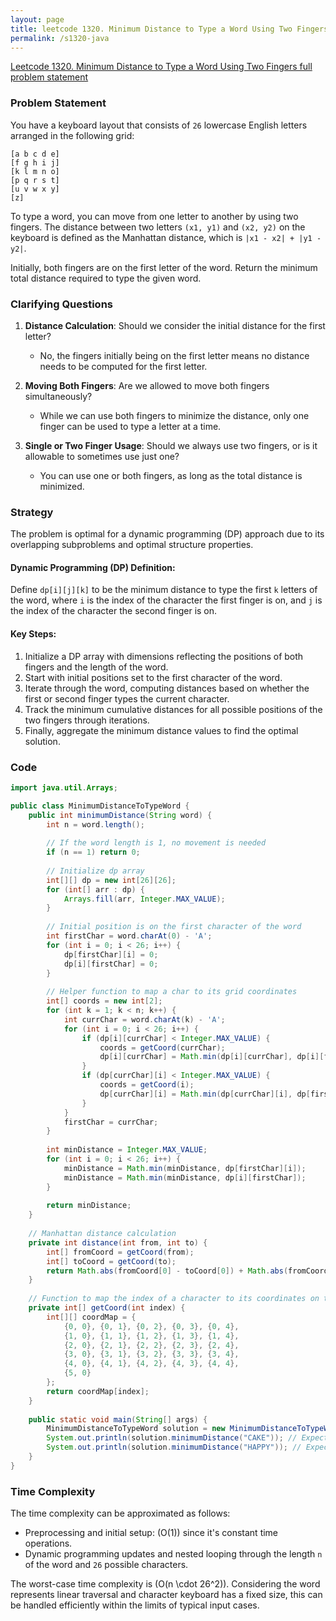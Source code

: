 ```yaml
---
layout: page
title: leetcode 1320. Minimum Distance to Type a Word Using Two Fingers
permalink: /s1320-java
---
```

[Leetcode 1320. Minimum Distance to Type a Word Using Two Fingers full problem statement](https://algoadvance.github.io/algoadvance/l1320)
### Problem Statement

You have a keyboard layout that consists of `26` lowercase English letters arranged in the following grid:

```
[a b c d e]
[f g h i j]
[k l m n o]
[p q r s t]
[u v w x y]
[z]
```

To type a word, you can move from one letter to another by using two fingers. The distance between two letters `(x1, y1)` and `(x2, y2)` on the keyboard is defined as the Manhattan distance, which is `|x1 - x2| + |y1 - y2|`.

Initially, both fingers are on the first letter of the word. Return the minimum total distance required to type the given word.

### Clarifying Questions
1. **Distance Calculation**: Should we consider the initial distance for the first letter?
   - No, the fingers initially being on the first letter means no distance needs to be computed for the first letter.

2. **Moving Both Fingers**: Are we allowed to move both fingers simultaneously?
   - While we can use both fingers to minimize the distance, only one finger can be used to type a letter at a time.

3. **Single or Two Finger Usage**: Should we always use two fingers, or is it allowable to sometimes use just one?
   - You can use one or both fingers, as long as the total distance is minimized.

### Strategy

The problem is optimal for a dynamic programming (DP) approach due to its overlapping subproblems and optimal structure properties. 

#### Dynamic Programming (DP) Definition:
Define `dp[i][j][k]` to be the minimum distance to type the first `k` letters of the word, where `i` is the index of the character the first finger is on, and `j` is the index of the character the second finger is on.

#### Key Steps:
1. Initialize a DP array with dimensions reflecting the positions of both fingers and the length of the word.
2. Start with initial positions set to the first character of the word.
3. Iterate through the word, computing distances based on whether the first or second finger types the current character.
4. Track the minimum cumulative distances for all possible positions of the two fingers through iterations.
5. Finally, aggregate the minimum distance values to find the optimal solution.

### Code

```java
import java.util.Arrays;

public class MinimumDistanceToTypeWord {
    public int minimumDistance(String word) {
        int n = word.length();
        
        // If the word length is 1, no movement is needed
        if (n == 1) return 0;
        
        // Initialize dp array
        int[][] dp = new int[26][26];
        for (int[] arr : dp) {
            Arrays.fill(arr, Integer.MAX_VALUE);
        }
        
        // Initial position is on the first character of the word
        int firstChar = word.charAt(0) - 'A';
        for (int i = 0; i < 26; i++) {
            dp[firstChar][i] = 0;
            dp[i][firstChar] = 0;
        }
        
        // Helper function to map a char to its grid coordinates
        int[] coords = new int[2];
        for (int k = 1; k < n; k++) {
            int currChar = word.charAt(k) - 'A';
            for (int i = 0; i < 26; i++) {
                if (dp[i][currChar] < Integer.MAX_VALUE) {
                    coords = getCoord(currChar);
                    dp[i][currChar] = Math.min(dp[i][currChar], dp[i][firstChar] + distance(i, currChar));
                }
                if (dp[currChar][i] < Integer.MAX_VALUE) {
                    coords = getCoord(i);
                    dp[currChar][i] = Math.min(dp[currChar][i], dp[firstChar][i] + distance(currChar, i));
                }
            }
            firstChar = currChar;
        }
        
        int minDistance = Integer.MAX_VALUE;
        for (int i = 0; i < 26; i++) {
            minDistance = Math.min(minDistance, dp[firstChar][i]);
            minDistance = Math.min(minDistance, dp[i][firstChar]);
        }
        
        return minDistance;
    }
    
    // Manhattan distance calculation
    private int distance(int from, int to) {
        int[] fromCoord = getCoord(from);
        int[] toCoord = getCoord(to);
        return Math.abs(fromCoord[0] - toCoord[0]) + Math.abs(fromCoord[1] - toCoord[1]);
    }
    
    // Function to map the index of a character to its coordinates on the keyboard
    private int[] getCoord(int index) {
        int[][] coordMap = {
            {0, 0}, {0, 1}, {0, 2}, {0, 3}, {0, 4},
            {1, 0}, {1, 1}, {1, 2}, {1, 3}, {1, 4},
            {2, 0}, {2, 1}, {2, 2}, {2, 3}, {2, 4},
            {3, 0}, {3, 1}, {3, 2}, {3, 3}, {3, 4},
            {4, 0}, {4, 1}, {4, 2}, {4, 3}, {4, 4},
            {5, 0}
        };
        return coordMap[index];
    }
    
    public static void main(String[] args) {
        MinimumDistanceToTypeWord solution = new MinimumDistanceToTypeWord();
        System.out.println(solution.minimumDistance("CAKE")); // Expected output: 3
        System.out.println(solution.minimumDistance("HAPPY")); // Expected output: 6
    }
}
```

### Time Complexity

The time complexity can be approximated as follows:
- Preprocessing and initial setup: \(O(1)\) since it's constant time operations.
- Dynamic programming updates and nested looping through the length `n` of the word and `26` possible characters.

The worst-case time complexity is \(O(n \cdot 26^2)\). Considering the word represents linear traversal and character keyboard has a fixed size, this can be handled efficiently within the limits of typical input cases.